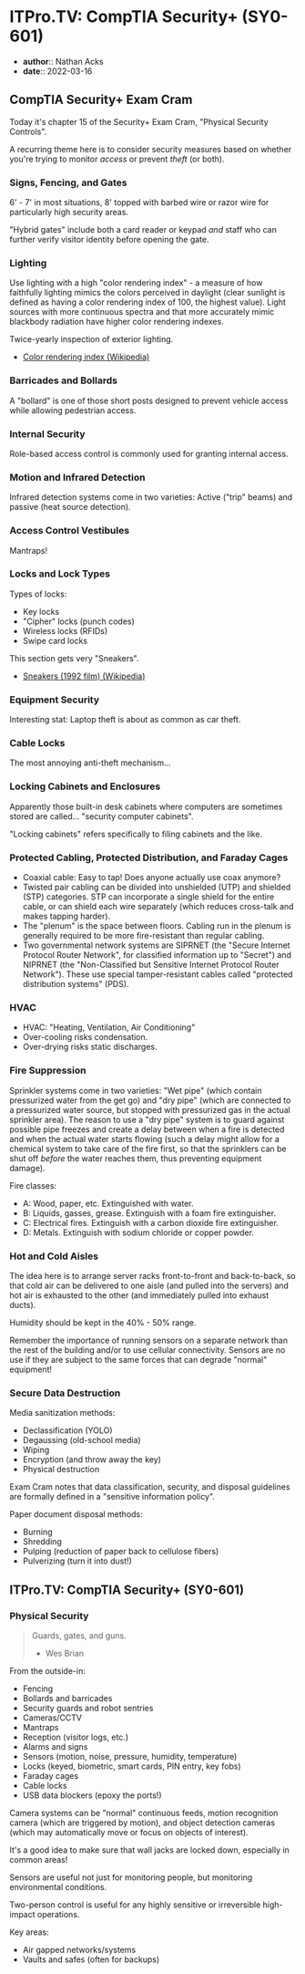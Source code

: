 # ITPro.TV: CompTIA Security+ (SY0-601)

* **author**:: Nathan Acks  
* **date**:: 2022-03-16

## CompTIA Security+ Exam Cram

Today it's chapter 15 of the Security+ Exam Cram, "Physical Security Controls".

A recurring theme here is to consider security measures based on whether you're trying to monitor *access* or prevent *theft* (or both).

### Signs, Fencing, and Gates

6' - 7' in most situations, 8' topped with barbed wire or razor wire for particularly high security areas.

"Hybrid gates" include both a card reader or keypad *and* staff who can further verify visitor identity before opening the gate.

### Lighting

Use lighting with a high "color rendering index" - a measure of how faithfully lighting mimics the colors perceived in daylight (clear sunlight is defined as having a color rendering index of 100, the highest value). Light sources with more continuous spectra and that more accurately mimic blackbody radiation have higher color rendering indexes.

Twice-yearly inspection of exterior lighting.

* [Color rendering index (Wikipedia)](https://en.wikipedia.org/wiki/Color_rendering_index)

### Barricades and Bollards

A "bollard" is one of those short posts designed to prevent vehicle access while allowing pedestrian access.

### Internal Security

Role-based access control is commonly used for granting internal access.

### Motion and Infrared Detection

Infrared detection systems come in two varieties: Active ("trip" beams) and passive (heat source detection).

### Access Control Vestibules

Mantraps!

### Locks and Lock Types

Types of locks:

* Key locks
* "Cipher" locks (punch codes)
* Wireless locks (RFIDs)
* Swipe card locks

This section gets very "Sneakers".

* [Sneakers (1992 film) (Wikipedia)](https://en.wikipedia.org/wiki/Sneakers_%281992_film%29)

### Equipment Security

Interesting stat: Laptop theft is about as common as car theft.

### Cable Locks

The most annoying anti-theft mechanism…

### Locking Cabinets and Enclosures

Apparently those built-in desk cabinets where computers are sometimes stored are called… "security computer cabinets".

"Locking cabinets" refers specifically to filing cabinets and the like.

### Protected Cabling, Protected Distribution, and Faraday Cages

* Coaxial cable: Easy to tap! Does anyone actually use coax anymore?
* Twisted pair cabling can be divided into unshielded (UTP) and shielded (STP) categories. STP can incorporate a single shield for the entire cable, or can shield each wire separately (which reduces cross-talk and makes tapping harder).
* The "plenum" is the space between floors. Cabling run in the plenum is generally required to be more fire-resistant than regular cabling.
* Two governmental network systems are SIPRNET (the "Secure Internet Protocol Router Network", for classified information up to "Secret") and NIPRNET (the "Non-Classified but Sensitive Internet Protocol Router Network"). These use special tamper-resistant cables called "protected distribution systems" (PDS).

### HVAC

* HVAC: "Heating, Ventilation, Air Conditioning"
* Over-cooling risks condensation.
* Over-drying risks static discharges.

### Fire Suppression

Sprinkler systems come in two varieties: "Wet pipe" (which contain pressurized water from the get go) and "dry pipe" (which are connected to a pressurized water source, but stopped with pressurized gas in the actual sprinkler area). The reason to use a "dry pipe" system is to guard against possible pipe freezes and create a delay between when a fire is detected and when the actual water starts flowing (such a delay might allow for a chemical system to take care of the fire first, so that the sprinklers can be shut off *before* the water reaches them, thus preventing equipment damage).

Fire classes:

* A: Wood, paper, etc. Extinguished with water.
* B: Liquids, gasses, grease. Extinguish with a foam fire extinguisher.
* C: Electrical fires. Extinguish with a carbon dioxide fire extinguisher.
* D: Metals. Extinguish with sodium chloride or copper powder.

### Hot and Cold Aisles

The idea here is to arrange server racks front-to-front and back-to-back, so that cold air can be delivered to one aisle (and pulled into the servers) and hot air is exhausted to the other (and immediately pulled into exhaust ducts).

Humidity should be kept in the 40% - 50% range.

Remember the importance of running sensors on a separate network than the rest of the building and/or to use cellular connectivity. Sensors are no use if they are subject to the same forces that can degrade "normal" equipment!

### Secure Data Destruction

Media sanitization methods:

* Declassification (YOLO)
* Degaussing (old-school media)
* Wiping
* Encryption (and throw away the key)
* Physical destruction

Exam Cram notes that data classification, security, and disposal guidelines are formally defined in a "sensitive information policy".

Paper document disposal methods:

* Burning
* Shredding
* Pulping (reduction of paper back to cellulose fibers)
* Pulverizing (turn it into dust!)

## ITPro.TV: CompTIA Security+ (SY0-601)

### Physical Security

> Guards, gates, and guns.
> 
> - Wes Brian

From the outside-in:

* Fencing
* Bollards and barricades
* Security guards and robot sentries
* Cameras/CCTV
* Mantraps
* Reception (visitor logs, etc.)
* Alarms and signs
* Sensors (motion, noise, pressure, humidity, temperature)
* Locks (keyed, biometric, smart cards, PIN entry, key fobs)
* Faraday cages
* Cable locks
* USB data blockers (epoxy the ports!)

Camera systems can be "normal" continuous feeds, motion recognition camera (which are triggered by motion), and object detection cameras (which may automatically move or focus on objects of interest).

It's a good idea to make sure that wall jacks are locked down, especially in common areas!

Sensors are useful not just for monitoring people, but monitoring environmental conditions.

Two-person control is useful for any highly sensitive or irreversible high-impact operations.

Key areas:

* Air gapped networks/systems
* Vaults and safes (often for backups)
